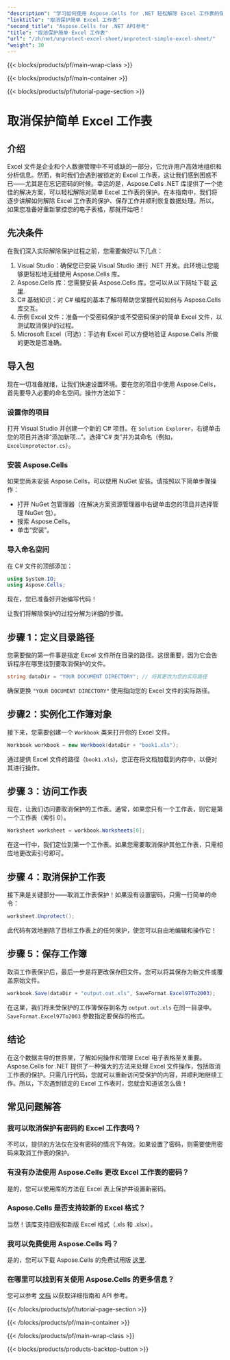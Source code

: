 ```yaml
---
"description": "学习如何使用 Aspose.Cells for .NET 轻松解除 Excel 工作表的保护，并遵循本分步指南。立即恢复对数据的访问。"
"linktitle": "取消保护简单 Excel 工作表"
"second_title": "Aspose.Cells for .NET API参考"
"title": "取消保护简单 Excel 工作表"
"url": "/zh/net/unprotect-excel-sheet/unprotect-simple-excel-sheet/"
"weight": 30
---
```


{{< blocks/products/pf/main-wrap-class >}}

{{< blocks/products/pf/main-container >}}

{{< blocks/products/pf/tutorial-page-section >}}

# 取消保护简单 Excel 工作表

## 介绍

Excel 文件是企业和个人数据管理中不可或缺的一部分，它允许用户高效地组织和分析信息。然而，有时我们会遇到被锁定的 Excel 工作表，这让我们感到困惑不已——尤其是在忘记密码的时候。幸运的是，Aspose.Cells .NET 库提供了一个绝佳的解决方案，可以轻松解除对简单 Excel 工作表的保护。在本指南中，我们将逐步讲解如何解除 Excel 工作表的保护、保存工作并顺利恢复数据处理。所以，如果您准备好重新掌控您的电子表格，那就开始吧！

## 先决条件

在我们深入实际解除保护过程之前，您需要做好以下几点：

1. Visual Studio：确保您已安装 Visual Studio 进行 .NET 开发。此环境让您能够更轻松地无缝使用 Aspose.Cells 库。
2. Aspose.Cells 库：您需要安装 Aspose.Cells 库。您可以从以下网址下载 [这里](https://releases。aspose.com/cells/net/).
3. C# 基础知识：对 C# 编程的基本了解将帮助您掌握代码如何与 Aspose.Cells 库交互。
4. 示例 Excel 文件：准备一个受密码保护或不受密码保护的简单 Excel 文件，以测试取消保护的过程。
5. Microsoft Excel（可选）：手边有 Excel 可以方便地验证 Aspose.Cells 所做的更改是否准确。

## 导入包

现在一切准备就绪，让我们快速设置环境。要在您的项目中使用 Aspose.Cells，首先要导入必要的命名空间。操作方法如下：

### 设置你的项目

打开 Visual Studio 并创建一个新的 C# 项目。在 `Solution Explorer`，右键单击您的项目并选择“添加新项...”。选择“C# 类”并为其命名（例如， `ExcelUnprotector.cs`）。

### 安装 Aspose.Cells

如果您尚未安装 Aspose.Cells，可以使用 NuGet 安装。请按照以下简单步骤操作：

- 打开 NuGet 包管理器（在解决方案资源管理器中右键单击您的项目并选择管理 NuGet 包）。
- 搜索 Aspose.Cells。
- 单击“安装”。

### 导入命名空间

在 C# 文件的顶部添加：

```csharp
using System.IO;
using Aspose.Cells;
```

现在，您已准备好开始编写代码！

让我们将解除保护的过程分解为详细的步骤。

## 步骤 1：定义目录路径

您需要做的第一件事是指定 Excel 文件所在目录的路径。这很重要，因为它会告诉程序在哪里找到要取消保护的文件。

```csharp
string dataDir = "YOUR DOCUMENT DIRECTORY"; // 将其更改为您的实际路径
```

确保更换 `"YOUR DOCUMENT DIRECTORY"` 使用指向您的 Excel 文件的实际路径。

## 步骤2：实例化工作簿对象

接下来，您需要创建一个 `Workbook` 类来打开你的 Excel 文件。

```csharp
Workbook workbook = new Workbook(dataDir + "book1.xls");
```

通过提供 Excel 文件的路径（`book1.xls`)，您正在将文档加载到内存中，以便对其进行操作。

## 步骤 3：访问工作表

现在，让我们访问要取消保护的工作表。通常，如果您只有一个工作表，则它是第一个工作表（索引 0）。

```csharp
Worksheet worksheet = workbook.Worksheets[0];
```

在这一行中，我们定位到第一个工作表。如果您需要取消保护其他工作表，只需相应地更改索引号即可。

## 步骤 4：取消保护工作表

接下来是关键部分——取消工作表保护！如果没有设置密码，只需一行简单的命令：

```csharp
worksheet.Unprotect();
```

此代码有效地删除了目标工作表上的任何保护，使您可以自由地编辑和操作它！

## 步骤 5：保存工作簿

取消工作表保护后，最后一步是将更改保存回文件。您可以将其保存为新文件或覆盖原始文件。

```csharp
workbook.Save(dataDir + "output.out.xls", SaveFormat.Excel97To2003);
```

在这里，我们将未受保护的工作簿保存到名为 `output.out.xls` 在同一目录中。 `SaveFormat.Excel97To2003` 参数指定要保存的格式。

## 结论

在这个数据主导的世界里，了解如何操作和管理 Excel 电子表格至关重要。Aspose.Cells for .NET 提供了一种强大的方法来处理 Excel 文件操作，包括取消工作表的保护。只需几行代码，您就可以重新访问受保护的内容，并顺利地继续工作。所以，下次遇到锁定的 Excel 工作表时，您就会知道该怎么做！

## 常见问题解答

### 我可以取消保护有密码的 Excel 工作表吗？
不可以，提供的方法仅在没有密码的情况下有效。如果设置了密码，则需要使用密码来取消工作表的保护。

### 有没有办法使用 Aspose.Cells 更改 Excel 工作表的密码？
是的，您可以使用库的方法在 Excel 表上保护并设置新密码。

### Aspose.Cells 是否支持较新的 Excel 格式？
当然！该库支持旧版和新版 Excel 格式（.xls 和 .xlsx）。

### 我可以免费使用 Aspose.Cells 吗？
是的，您可以下载 Aspose.Cells 的免费试用版 [这里](https://releases。aspose.com/).

### 在哪里可以找到有关使用 Aspose.Cells 的更多信息？
您可以参考 [文档](https://reference.aspose.com/cells/net/) 以获取详细指南和 API 参考。

{{< /blocks/products/pf/tutorial-page-section >}}

{{< /blocks/products/pf/main-container >}}

{{< /blocks/products/pf/main-wrap-class >}}

{{< blocks/products/products-backtop-button >}}